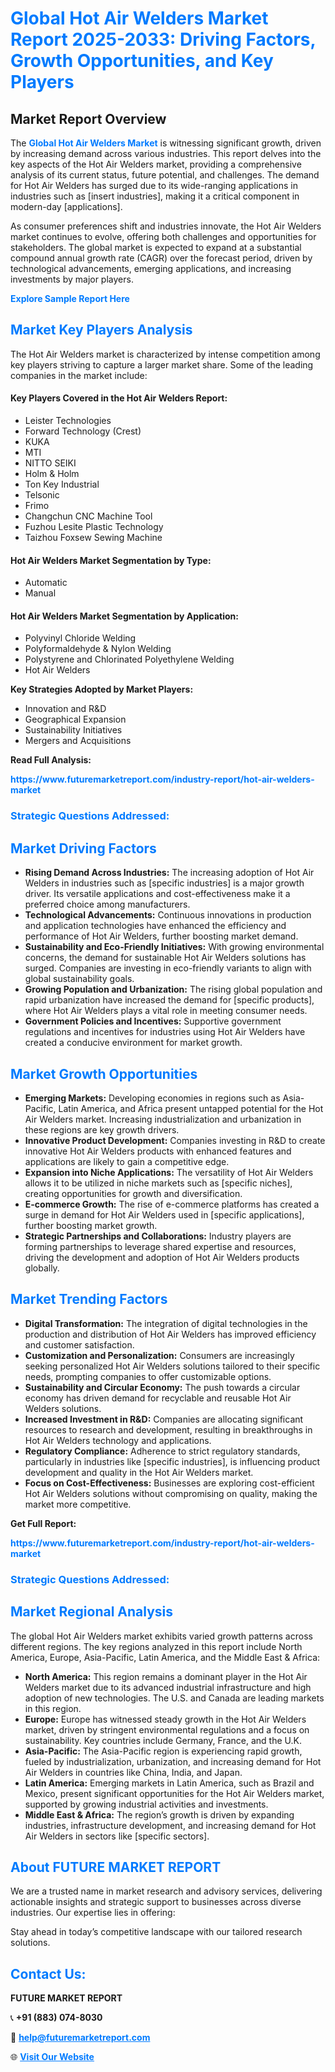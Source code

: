 <h1 style="color: #007BFF;">Global Hot Air Welders Market Report 2025-2033: Driving Factors, Growth Opportunities, and Key Players</h1>

<section id="overview">
<h2>Market Report Overview</h2>
<p>The <a href="https://www.futuremarketreport.com/industry-report/hot-air-welders-market" style="color: #007BFF; text-decoration: none;"><strong>Global Hot Air Welders Market</strong></a> is witnessing significant growth, driven by increasing demand across various industries. This report delves into the key aspects of the Hot Air Welders market, providing a comprehensive analysis of its current status, future potential, and challenges. The demand for Hot Air Welders has surged due to its wide-ranging applications in industries such as [insert industries], making it a critical component in modern-day [applications].</p>
<p>As consumer preferences shift and industries innovate, the Hot Air Welders market continues to evolve, offering both challenges and opportunities for stakeholders. The global market is expected to expand at a substantial compound annual growth rate (CAGR) over the forecast period, driven by technological advancements, emerging applications, and increasing investments by major players.</p>
</section>

<section id="overview">
<p><a href="https://www.futuremarketreport.com/request-sample/reportId=128257" style="color: #007BFF; text-decoration: none;"><strong>Explore Sample Report Here</strong></a></p>
</section>

<section id="key-players">
<h2 style="color: #007BFF;">Market Key Players Analysis</h2>
<p>The Hot Air Welders market is characterized by intense competition among key players striving to capture a larger market share. Some of the leading companies in the market include:</p>
<h4>Key Players Covered in the Hot Air Welders Report:</h4>
<ul><li>Leister Technologies</li><li>Forward Technology (Crest)</li><li>KUKA</li><li>MTI</li><li>NITTO SEIKI</li><li>Holm &amp; Holm</li><li>Ton Key Industrial</li><li>Telsonic</li><li>Frimo</li><li>Changchun CNC Machine Tool</li><li>Fuzhou Lesite Plastic Technology</li><li>Taizhou Foxsew Sewing Machine</li></ul>
<h4>Hot Air Welders Market Segmentation by Type:</h4>
<ul><li>Automatic</li><li>Manual</li></ul>

<h4>Hot Air Welders Market Segmentation by Application:</h4>
<ul><li>Polyvinyl Chloride Welding</li><li>Polyformaldehyde &amp; Nylon Welding</li><li>Polystyrene and Chlorinated Polyethylene Welding</li><li>Hot Air Welders</li></ul>
<p><strong>Key Strategies Adopted by Market Players:</strong></p>
<ul>
<li>Innovation and R&D</li>
<li>Geographical Expansion</li>
<li>Sustainability Initiatives</li>
<li>Mergers and Acquisitions</li>
</ul>
</section>

<section>
<p><strong>Read Full Analysis: </strong></p><a href="https://www.futuremarketreport.com/industry-report/hot-air-welders-market" style="color: #007BFF; text-decoration: none;"><strong>https://www.futuremarketreport.com/industry-report/hot-air-welders-market</strong></a>
<h3 style="color: #007BFF;">Strategic Questions Addressed:</h3>
</section>

<section id="driving-factors">
<h2 style="color: #007BFF;">Market Driving Factors</h2>
<ul>
<li><strong>Rising Demand Across Industries:</strong> The increasing adoption of Hot Air Welders in industries such as [specific industries] is a major growth driver. Its versatile applications and cost-effectiveness make it a preferred choice among manufacturers.</li>
<li><strong>Technological Advancements:</strong> Continuous innovations in production and application technologies have enhanced the efficiency and performance of Hot Air Welders, further boosting market demand.</li>
<li><strong>Sustainability and Eco-Friendly Initiatives:</strong> With growing environmental concerns, the demand for sustainable Hot Air Welders solutions has surged. Companies are investing in eco-friendly variants to align with global sustainability goals.</li>
<li><strong>Growing Population and Urbanization:</strong> The rising global population and rapid urbanization have increased the demand for [specific products], where Hot Air Welders plays a vital role in meeting consumer needs.</li>
<li><strong>Government Policies and Incentives:</strong> Supportive government regulations and incentives for industries using Hot Air Welders have created a conducive environment for market growth.</li>
</ul>
</section>

<section id="growth-opportunities">
<h2 style="color: #007BFF;">Market Growth Opportunities</h2>
<ul>
<li><strong>Emerging Markets:</strong> Developing economies in regions such as Asia-Pacific, Latin America, and Africa present untapped potential for the Hot Air Welders market. Increasing industrialization and urbanization in these regions are key growth drivers.</li>
<li><strong>Innovative Product Development:</strong> Companies investing in R&D to create innovative Hot Air Welders products with enhanced features and applications are likely to gain a competitive edge.</li>
<li><strong>Expansion into Niche Applications:</strong> The versatility of Hot Air Welders allows it to be utilized in niche markets such as [specific niches], creating opportunities for growth and diversification.</li>
<li><strong>E-commerce Growth:</strong> The rise of e-commerce platforms has created a surge in demand for Hot Air Welders used in [specific applications], further boosting market growth.</li>
<li><strong>Strategic Partnerships and Collaborations:</strong> Industry players are forming partnerships to leverage shared expertise and resources, driving the development and adoption of Hot Air Welders products globally.</li>
</ul>
</section>

<section id="trending-factors">
<h2 style="color: #007BFF;">Market Trending Factors</h2>
<ul>
<li><strong>Digital Transformation:</strong> The integration of digital technologies in the production and distribution of Hot Air Welders has improved efficiency and customer satisfaction.</li>
<li><strong>Customization and Personalization:</strong> Consumers are increasingly seeking personalized Hot Air Welders solutions tailored to their specific needs, prompting companies to offer customizable options.</li>
<li><strong>Sustainability and Circular Economy:</strong> The push towards a circular economy has driven demand for recyclable and reusable Hot Air Welders solutions.</li>
<li><strong>Increased Investment in R&D:</strong> Companies are allocating significant resources to research and development, resulting in breakthroughs in Hot Air Welders technology and applications.</li>
<li><strong>Regulatory Compliance:</strong> Adherence to strict regulatory standards, particularly in industries like [specific industries], is influencing product development and quality in the Hot Air Welders market.</li>
<li><strong>Focus on Cost-Effectiveness:</strong> Businesses are exploring cost-efficient Hot Air Welders solutions without compromising on quality, making the market more competitive.</li>
</ul>
</section>

<section>
<p><strong>Get Full Report: </strong></p><a href="https://www.futuremarketreport.com/industry-report/hot-air-welders-market" style="color: #007BFF; text-decoration: none;"><strong>https://www.futuremarketreport.com/industry-report/hot-air-welders-market</strong></a>
<h3 style="color: #007BFF;">Strategic Questions Addressed:</h3>
</section>


<section id="regional-analysis">
<h2 style="color: #007BFF;">Market Regional Analysis</h2>
<p>The global Hot Air Welders market exhibits varied growth patterns across different regions. The key regions analyzed in this report include North America, Europe, Asia-Pacific, Latin America, and the Middle East & Africa:</p>
<ul>
<li><strong>North America:</strong> This region remains a dominant player in the Hot Air Welders market due to its advanced industrial infrastructure and high adoption of new technologies. The U.S. and Canada are leading markets in this region.</li>
<li><strong>Europe:</strong> Europe has witnessed steady growth in the Hot Air Welders market, driven by stringent environmental regulations and a focus on sustainability. Key countries include Germany, France, and the U.K.</li>
<li><strong>Asia-Pacific:</strong> The Asia-Pacific region is experiencing rapid growth, fueled by industrialization, urbanization, and increasing demand for Hot Air Welders in countries like China, India, and Japan.</li>
<li><strong>Latin America:</strong> Emerging markets in Latin America, such as Brazil and Mexico, present significant opportunities for the Hot Air Welders market, supported by growing industrial activities and investments.</li>
<li><strong>Middle East & Africa:</strong> The region’s growth is driven by expanding industries, infrastructure development, and increasing demand for Hot Air Welders in sectors like [specific sectors].</li>
</ul>
</section>

<footer>
<h2 style="color: #007BFF;">About FUTURE MARKET REPORT</h2>
<p>We are a trusted name in market research and advisory services, delivering actionable insights and strategic support to businesses across diverse industries. Our expertise lies in offering:</p>

<p>Stay ahead in today’s competitive landscape with our tailored research solutions.</p>

<h2 style="color: #007BFF;">Contact Us:</h2>
<p><strong>FUTURE MARKET REPORT</strong></p>
<p>📞 <strong>+91 (883) 074-8030</strong></p>
<p>📧 <strong><a href="mailto:help@futuremarketreport.com" style="color: #007BFF;">help@futuremarketreport.com</a></strong></p>
<p>🌐 <strong><a href="https://www.futuremarketreport.com/" style="color: #007BFF;">Visit Our Website</a></strong></p>
</footer>